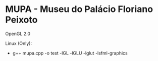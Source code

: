 # MUPA - Museu do Palácio Floriano Peixoto
OpenGL 2.0

Linux (Only):
  * g++ mupa.cpp -o test -lGL -lGLU -lglut -lsfml-graphics
